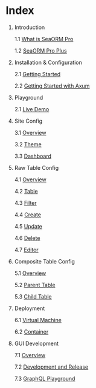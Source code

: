 # Index

1. Introduction

    1.1 [What is SeaORM Pro](01-introduction/01-sea-orm-pro.md)

    1.2 [SeaORM Pro Plus](01-introduction/02-sea-orm-pro-plus.md)

2. Installation & Configuration

    2.1 [Getting Started](02-install-and-config/01-getting-started.md)

    2.2 [Getting Started with Axum](02-install-and-config/02-getting-started-axum.md)

2. Playground

    2.1 [Live Demo](02-playground/01-live-demo.md)

3. Site Config

    3.1 [Overview](03-site-config/01-overview.md)

    3.2 [Theme](03-site-config/02-theme.md)

    3.3 [Dashboard](03-site-config/03-dashboard.md)

4. Raw Table Config

    4.1 [Overview](04-raw-table-config/01-overview.md)

    4.2 [Table](04-raw-table-config/02-table.md)

    4.3 [Filter](04-raw-table-config/03-filter.md)

    4.4 [Create](04-raw-table-config/04-create.md)

    4.5 [Update](04-raw-table-config/05-update.md)

    4.6 [Delete](04-raw-table-config/06-delete.md)

    4.7 [Editor](04-raw-table-config/07-editor.md)

5. Composite Table Config

    5.1 [Overview](05-composite-table-config/01-overview.md)

    5.2 [Parent Table](05-composite-table-config/02-parent-table.md)

    5.3 [Child Table](05-composite-table-config/03-child-table.md)

6. Deployment

    6.1 [Virtual Machine](06-deployment/01-vm.md)

    6.2 [Container](06-deployment/02-container.md)

7. GUI Development

    7.1 [Overview](07-gui-development/01-overview.md)

    7.2 [Development and Release](07-gui-development/02-dev-and-release.md)

    7.3 [GraphQL Playground](07-gui-development/03-graphql.md)
